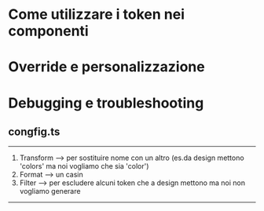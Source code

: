 # Come utilizzare i token nei componenti
# Override e personalizzazione
# Debugging e troubleshooting

## congfig.ts
---
1. Transform --> per sostituire nome con un altro (es.da design mettono 'colors' ma noi vogliamo che sia 'color')
2. Format --> un casin
3. Filter --> per escludere alcuni token che a design mettono ma noi non vogliamo generare
---